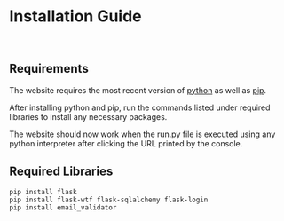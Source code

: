 # Installation Guide

<br>

## Requirements
The website requires the most recent version of [python](https://www.python.org/downloads/) as well as [pip](https://pip.pypa.io/en/stable/installing/).

After installing python and pip, run the commands listed under required libraries to install any necessary packages.

The website should now work when the run.py file is executed using any python interpreter after clicking the URL printed by the console.

## Required Libraries
```angular2html
pip install flask
pip install flask-wtf flask-sqlalchemy flask-login
pip install email_validator
```

